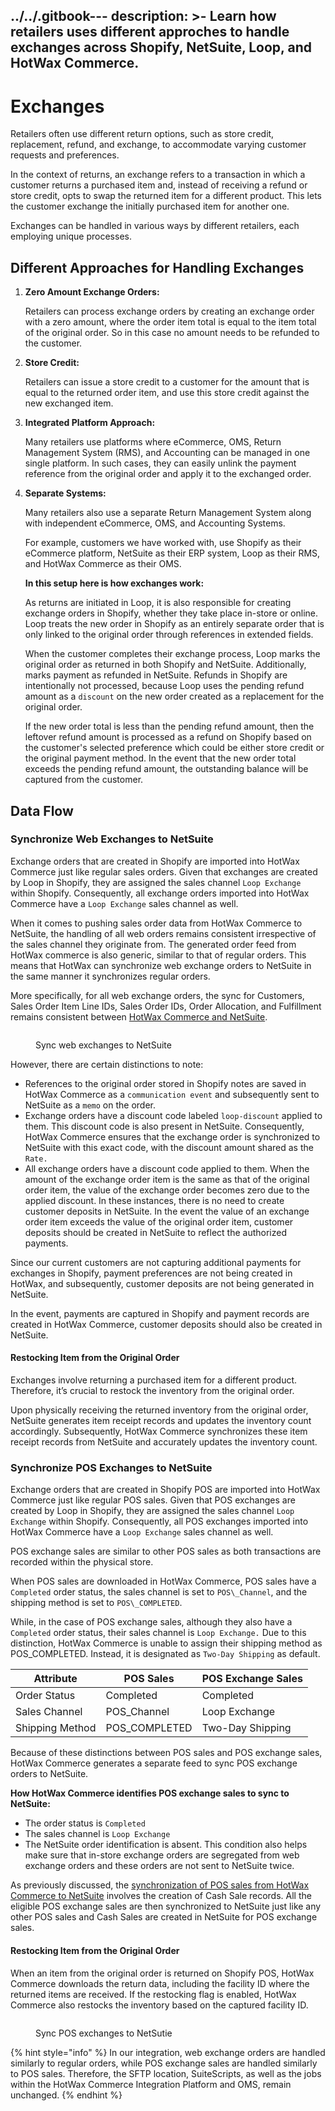 ../../.gitbook---
description: >-
  Learn how retailers uses different approches to handle exchanges across
  Shopify, NetSuite, Loop, and HotWax Commerce.
---

# Exchanges

Retailers often use different return options, such as store credit, replacement, refund, and exchange, to accommodate varying customer requests and preferences.

In the context of returns, an exchange refers to a transaction in which a customer returns a purchased item and, instead of receiving a refund or store credit, opts to swap the returned item for a different product. This lets the customer exchange the initially purchased item for another one.

Exchanges can be handled in various ways by different retailers, each employing unique processes.

## Different Approaches for Handling Exchanges

1.  **Zero Amount Exchange Orders:**

    Retailers can process exchange orders by creating an exchange order with a zero amount, where the order item total is equal to the item total of the original order. So in this case no amount needs to be refunded to the customer.
2.  **Store Credit:**

    Retailers can issue a store credit to a customer for the amount that is equal to the returned order item, and use this store credit against the new exchanged item.
3.  **Integrated Platform Approach:**

    Many retailers use platforms where eCommerce, OMS, Return Management System (RMS), and Accounting can be managed in one single platform. In such cases, they can easily unlink the payment reference from the original order and apply it to the exchanged order.
4.  **Separate Systems:**

    Many retailers also use a separate Return Management System along with independent eCommerce, OMS, and Accounting Systems.

    For example, customers we have worked with, use Shopify as their eCommerce platform, NetSuite as their ERP system, Loop as their RMS, and HotWax Commerce as their OMS.

    **In this setup here is how exchanges work:**

    As returns are initiated in Loop, it is also responsible for creating exchange orders in Shopify, whether they take place in-store or online. Loop treats the new order in Shopify as an entirely separate order that is only linked to the original order through references in extended fields.

    When the customer completes their exchange process, Loop marks the original order as returned in both Shopify and NetSuite. Additionally, marks payment as refunded in NetSuite. Refunds in Shopify are intentionally not processed, because Loop uses the pending refund amount as a `discount` on the new order created as a replacement for the original order.

    If the new order total is less than the pending refund amount, then the leftover refund amount is processed as a refund on Shopify based on the customer's selected preference which could be either store credit or the original payment method. In the event that the new order total exceeds the pending refund amount, the outstanding balance will be captured from the customer.

## Data Flow

### Synchronize Web Exchanges to NetSuite

Exchange orders that are created in Shopify are imported into HotWax Commerce just like regular sales orders. Given that exchanges are created by Loop in Shopify, they are assigned the sales channel `Loop Exchange` within Shopify. Consequently, all exchange orders imported into HotWax Commerce have a `Loop Exchange` sales channel as well.

When it comes to pushing sales order data from HotWax Commerce to NetSuite, the handling of all web orders remains consistent irrespective of the sales channel they originate from. The generated order feed from HotWax commerce is also generic, similar to that of regular orders. This means that HotWax can synchronize web exchange orders to NetSuite in the same manner it synchronizes regular orders.

More specifically, for all web exchange orders, the sync for Customers, Sales Order Item Line IDs, Sales Order IDs, Order Allocation, and Fulfillment remains consistent between [HotWax Commerce and NetSuite](../SalesOrder/OrderApproval.md).

<figure><img src="../../../.gitbook/assets/31.png" alt=""><figcaption><p>Sync web exchanges to NetSuite</p></figcaption></figure>

However, there are certain distinctions to note:

* References to the original order stored in Shopify notes are saved in HotWax Commerce as a `communication event` and subsequently sent to NetSuite as a `memo` on the order.
* Exchange orders have a discount code labeled `loop-discount` applied to them. This discount code is also present in NetSuite. Consequently, HotWax Commerce ensures that the exchange order is synchronized to NetSuite with this exact code, with the discount amount shared as the `Rate.`
* All exchange orders have a discount code applied to them. When the amount of the exchange order item is the same as that of the original order item, the value of the exchange order becomes zero due to the applied discount. In these instances, there is no need to create customer deposits in NetSuite. In the event the value of an exchange order item exceeds the value of the original order item, customer deposits should be created in NetSuite to reflect the authorized payments.

Since our current customers are not capturing additional payments for exchanges in Shopify, payment preferences are not being created in HotWax, and subsequently, customer deposits are not being generated in NetSuite.

In the event, payments are captured in Shopify and payment records are created in HotWax Commerce, customer deposits should also be created in NetSuite.

#### Restocking Item from the Original Order

Exchanges involve returning a purchased item for a different product. Therefore, it’s crucial to restock the inventory from the original order.

Upon physically receiving the returned inventory from the original order, NetSuite generates item receipt records and updates the inventory count accordingly. Subsequently, HotWax Commerce synchronizes these item receipt records from NetSuite and accurately updates the inventory count.

### Synchronize POS Exchanges to NetSuite

Exchange orders that are created in Shopify POS are imported into HotWax Commerce just like regular POS sales. Given that POS exchanges are created by Loop in Shopify, they are assigned the sales channel `Loop Exchange` within Shopify. Consequently, all POS exchanges imported into HotWax Commerce have a `Loop Exchange` sales channel as well.

POS exchange sales are similar to other POS sales as both transactions are recorded within the physical store.

When POS sales are downloaded in HotWax Commerce, POS sales have a `Completed` order status, the sales channel is set to `POS\_Channel`, and the shipping method is set to `POS\_COMPLETED`.

While, in the case of POS exchange sales, although they also have a `Completed` order status, their sales channel is `Loop Exchange.` Due to this distinction, HotWax Commerce is unable to assign their shipping method as POS\_COMPLETED. Instead, it is designated as `Two-Day Shipping` as default.

| Attribute       | POS Sales      | POS Exchange Sales |
| --------------- | -------------- | ------------------ |
| Order Status    | Completed      | Completed          |
| Sales Channel   | POS\_Channel   | Loop Exchange      |
| Shipping Method | POS\_COMPLETED | Two-Day Shipping   |

Because of these distinctions between POS sales and POS exchange sales, HotWax Commerce generates a separate feed to sync POS exchange orders to NetSuite.

**How HotWax Commerce identifies POS exchange sales to sync to NetSuite:**

* The order status is `Completed`
* The sales channel is `Loop Exchange`
* The NetSuite order identification is absent. This condition also helps make sure that in-store exchange orders are segregated from web exchange orders and these orders are not sent to NetSuite twice.

As previously discussed, the [synchronization of POS sales from HotWax Commerce to NetSuite](../SalesOrder/posOrders.md) involves the creation of Cash Sale records. All the eligible POS exchange sales are then synchronized to NetSuite just like any other POS sales and Cash Sales are created in NetSuite for POS exchange sales.

#### Restocking Item from the Original Order

When an item from the original order is returned on Shopify POS, HotWax Commerce downloads the return data, including the facility ID where the returned items are received. If the restocking flag is enabled, HotWax Commerce also restocks the inventory based on the captured facility ID.

<figure><img src="../../../.gitbook/assets/32.png" alt=""><figcaption><p>Sync POS exchanges to NetSutie</p></figcaption></figure>

{% hint style="info" %}
In our integration, web exchange orders are handled similarly to regular orders, while POS exchange sales are handled similarly to POS sales. Therefore, the SFTP location, SuiteScripts, as well as the jobs within the HotWax Commerce Integration Platform and OMS, remain unchanged.
{% endhint %}
